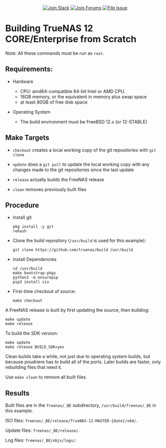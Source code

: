 <p align="center">
      <a href="https://join.slack.com/t/truenas/shared_invite/zt-f5vf90vr-vG0q9vGcaiiwKLYaW0cfRg"><img alt="Join Slack" src="https://badgen.net/badge/Slack/Chat%20Now/?icon=slack" /></a>
 <a href="https://www.truenas.com/community/"><img alt="Join Forums" src="https://badgen.net/badge/Forums/Post%20Now//purple" /></a> 
 <a href="https://jira.ixsystems.com"><img alt="File Issue" src="https://badgen.net/badge/Jira/File%20Issue//red?icon=jira" /></a>
</p>

# Building TrueNAS 12 CORE/Enterprise from Scratch

Note: All these commands must be run as `root`.


## Requirements:

* Hardware

  * CPU: amd64-compatible 64-bit Intel or AMD CPU.
  * 16GB memory, or the equivalent in memory plus swap space
  * at least 80GB of free disk space

* Operating System

  * The build environment must be FreeBSD 12.x (or 12-STABLE)


## Make Targets

* ```checkout``` creates a local working copy of the git repositories with
  ```git clone```

* ```update``` does a ```git pull``` to update the local working copy with
  any changes made to the git repositories since the last update

* ```release``` actually builds the FreeNAS release

* ```clean``` removes previously built files


## Procedure

* Install git
    ```
    pkg install -y git
    rehash
    ```

* Clone the build repository (```/usr/build``` is used for this example):

    ```
    git clone https://github.com/truenas/build /usr/build
    ```

* Install Dependencies

    ```
    cd /usr/build
    make bootstrap-pkgs
    python3 -m ensurepip
    pip3 install six
    ```


* First-time checkout of source:

    ```
    make checkout
    ```


A FreeNAS release is built by first updating the source, then building:

```
make update
make release
```

To build the SDK version:

```
make update
make release BUILD_SDK=yes
```


Clean builds take a while, not just due to operating system builds, but
because poudriere has to build all of the ports. Later builds are faster,
only rebuilding files that need it.

Use ```make clean``` to remove all built files.


## Results

Built files are in the ```freenas/_BE``` subdirectory,
```/usr/build/freenas/_BE``` in this example.

ISO files: ```freenas/_BE/release/TrueNAS-12-MASTER-{date}/x64/```.

Update files: ```freenas/_BE/release/```.

Log files: ```freenas/_BE/objs/logs/```.
